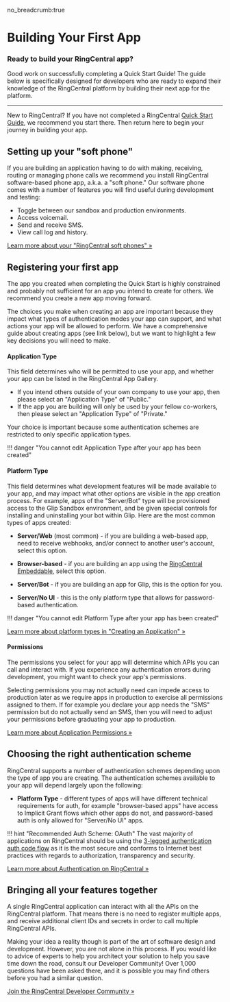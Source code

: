 no_breadcrumb:true

# Building Your First App

<div class="jumbotron pt-1">
  <h3 class="display-5">Ready to build your RingCentral app?</h3>
  <p class="lead">Good work on successfully completing a Quick Start Guide! The guide below is specifically designed for developers who are ready to expand their knowledge of the RingCentral platform by building their next app for the platform.</p>
  <hr class="my-4">
  <p>New to RingCentral? If you have not completed a RingCentral <a href="../">Quick Start Guide</a>, we recommend you start there. Then return here to begin your journey in building your app.</p>
</div>

## Setting up your "soft phone"

If you are building an application having to do with making, receiving, routing or managing phone calls we recommend you install RingCentral software-based phone app, a.k.a. a "soft phone." Our software phone comes with a number of features you will find useful during development and testing:

* Toggle between our sandbox and production environments.
* Access voicemail.
* Send and receive SMS.
* View call log and history. 

[Learn more about your "RingCentral soft phones" &raquo;](../your-rc-phone)

## Registering your first app

The app you created when completing the Quick Start is highly constrained and probably not sufficient for an app you intend to create for others. We recommend you create a new app moving forward.

The choices you make when creating an app are important because they impact what types of authentication modes your app can support, and what actions your app will be allowed to perform. We have a comprehensive guide about creating apps (see link below), but we want to highlight a few key decisions you will need to make.

#### Application Type

This field determines who will be permitted to use your app, and whether your app can be listed in the RingCentral App Gallery. 

* If you intend others outside of your own company to use your app, then please select an "Application Type" of "Public."
* If the app you are building will only be used by your fellow co-workers, then please select an "Application Type" of "Private." 

Your choice is important because some authentication schemes are restricted to only specific application types. 

!!! danger "You cannot edit Application Type after your app has been created"

#### Platform Type

This field determines what development features will be made available to your app, and may impact what other options are visible in the app creation process. For example, apps of the "Server/Bot" type will be provisioned access to the Glip Sandbox environment, and be given special controls for installing and uninstalling your bot within Glip. Here are the most common types of apps created:

* **Server/Web** (most common) - if you are building a web-based app, need to receive webhooks, and/or connect to another user's account, select this option. 

* **Browser-based** - if you are building an app using the [RingCentral Embeddable](https://developers.ringcentral.com/embeddable-voice.html), select this option. 

* **Server/Bot** - if you are building an app for Glip, this is the option for you.

* **Server/No UI** - this is the only platform type that allows for password-based authentication.

!!! danger "You cannot edit Platform Type after your app has been created"

[Learn more about platform types in "Creating an Application" &raquo;](../create-app/)

#### Permissions

The permissions you select for your app will determine which APIs you can call and interact with. If you experience any authentication errors during development, you might want to check your app's permissions.

Selecting permissions you may not actually need can impede access to production later as we require apps in production to exercise all permissions assigned to them. If for example you declare your app needs the "SMS" permission but do not actually send an SMS, then you will need to adjust your permissions before graduating your app to production.

[Learn more about Application Permissions &raquo;](../permissions/)

## Choosing the right authentication scheme

RingCentral supports a number of authentication schemes depending upon the type of app you are creating. The authentication schemes available to your app will depend largely upon the following:

* **Platform Type** - different types of apps will have different technical requirements for auth, for example "browser-based apps" have access to Implicit Grant flows which other apps do not, and password-based auth is only allowed for "Server/No UI" apps. 

!!! hint "Recommended Auth Scheme: OAuth"
    The vast majority of applications on RingCentral should be using the [3-legged authentication auth code flow](../../authentication/auth-code-flow/) as it is the most secure and conforms to Internet best practices with regards to authorization, transparency and security. 

[Learn more about Authentication on RingCentral &raquo;](../../authentication/)

## Bringing all your features together

A single RingCentral application can interact with all the APIs on the RingCentral platform. That means there is no need to register multiple apps, and receive additional client IDs and secrets in order to call multiple RingCentral APIs.

Making your idea a reality though is part of the art of software design and development. However, you are not alone in this process. If you would like to advice of experts to help you architect your solution to help you save time down the road, consult our Developer Community! Over 1,000 questions have been asked there, and it is possible you may find others before you had a similar question.

[Join the RingCentral Developer Community &raquo;](https://forums.developers.ringcentral.com)
